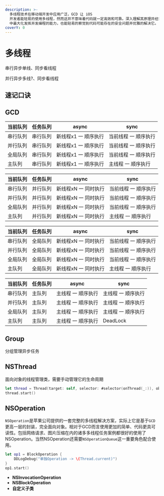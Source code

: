 ```yaml
---
description: >-
  多线程技术在移动端开发中应用广泛，GCD 让 iOS
  开发者能轻易的使用多线程，然而这并不意味着代码就一定高效和可靠。深入理解其原理并经常结合业务思考，才能在有限的线程控制 API
  中最大化发挥并发编程的能力，也能轻易的察觉到代码可能存在的安全问题并优雅的解决它。
coverY: 0
---
```


# 多线程

串行异步单线、同步看线程

并行异步多线?、同步看线程

## 速记口诀

## GCD

| 当前队列 | 任务队列 | async        | sync         |
| ---- | ---- | ---- | ---- |
| 串行队列 | 串行队列 | 新线程x1 一 顺序执行 | 当前线程 一 顺序执行  |
| 并行队列 | 串行队列 | 新线程x1 一 顺序执行 | 当前线程 一 顺序执行 |
| 全局队列 | 串行队列 | 新线程x1 一 顺序执行 | 当前线程 一 顺序执行 |
| 主队列  | 串行队列 | 新线程x1 一 顺序执行 | 主线程 一 顺序执行   |

| 当前队列 | 任务队列 | async        | sync         |
| ---- | ---- | ---- | ---- |
| 串行队列 | 并行队列 | 新线程xN 一 同时执行 | 当前线程 一 顺序执行  |
| 并行队列 | 并行队列 | 新线程xN 一 同时执行 | 当前线程 一 顺序执行 |
| 全局队列 | 并行队列 | 新线程xN 一 同时执行 | 当前线程 一 顺序执行 |
| 主队列  | 并行队列 | 新线程xN 一 同时执行 | 主线程 一 顺序执行   |

| 当前队列 | 任务队列  | async        | sync         |
| ---- | ----- | ---- | ---- |
| 串行队列 |  全局队列 | 新线程xN 一 同时执行 | 当前线程 一 顺序执行  |
| 并行队列 |  全局队列 | 新线程xN 一 同时执行 | 当前线程 一 顺序执行 |
| 全局队列 |  全局队列 | 新线程xN 一 同时执行 | 当前线程 一 顺序执行 |
| 主队列  |  全局队列 | 新线程xN 一 同时执行 | 主线程 一 顺序执行   |

| 当前队列 | 任务队列 | async      | sync       |
| ---- | ---- | ---- | ---- |
| 串行队列 | 主队列  | 主线程 一 顺序执行 | 主线程 一 顺序执行 |
| 并行队列 | 主队列  | 主线程 一 顺序执行 | 主线程 一 顺序执行 |
| 全局队列 | 主队列  | 主线程 一 顺序执行 | 主线程 一 顺序执行 |
| 主队列  | 主队列  | 主线程 一 顺序执行 | DeadLock   |

## Group

分组管理异步任务

## NSThread

面向对象的线程管理类，需要手动管理它的生命周期

```swift
let thread = Thread(target: self, selector: #selector(onThread(_:)), object: nil)
thread.start()
```

## NSOperation

`NSOperation`是苹果公司提供的一套完整的多线程解决方案，实际上它是基于`GCD`更高一层的封装，完全面向对象。相对于GCD而言使用更加的简单、代码更具可读性。包括网络请求、图片压缩在内的诸多多线程任务案例都很好的使用了NSOperation。当然NSOperation还需要`NSOperationQueue`这一重要角色配合使用。

```swift
let op1 = BlockOperation {
    DDLogDebug("单独Operation -> \(Thread.current)")
}
op1.start()
```

* **NSInvocationOperation**
* **NSBlockOperation**
* **自定义子类**
